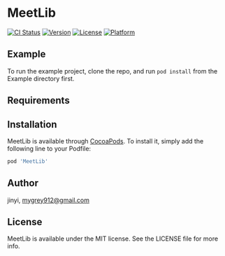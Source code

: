 # MeetLib

[![CI Status](https://img.shields.io/travis/jinyi/MeetLib.svg?style=flat)](https://travis-ci.org/jinyi/MeetLib)
[![Version](https://img.shields.io/cocoapods/v/MeetLib.svg?style=flat)](https://cocoapods.org/pods/MeetLib)
[![License](https://img.shields.io/cocoapods/l/MeetLib.svg?style=flat)](https://cocoapods.org/pods/MeetLib)
[![Platform](https://img.shields.io/cocoapods/p/MeetLib.svg?style=flat)](https://cocoapods.org/pods/MeetLib)

## Example

To run the example project, clone the repo, and run `pod install` from the Example directory first.

## Requirements

## Installation

MeetLib is available through [CocoaPods](https://cocoapods.org). To install
it, simply add the following line to your Podfile:

```ruby
pod 'MeetLib'
```

## Author

jinyi, mygrey912@gmail.com

## License

MeetLib is available under the MIT license. See the LICENSE file for more info.
